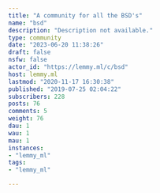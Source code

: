 ```yaml
---
title: "A community for all the BSD's" 
name: "bsd"
description: "Description not available."
type: community
date: "2023-06-20 11:38:26"
draft: false
nsfw: false
actor_id: "https://lemmy.ml/c/bsd"
host: lemmy.ml
lastmod: "2020-11-17 16:30:38"
published: "2019-07-25 02:04:22"
subscribers: 228
posts: 76
comments: 5
weight: 76
dau: 1
wau: 1
mau: 1
instances:
- "lemmy_ml"
tags: 
- "lemmy_ml"

---
```

